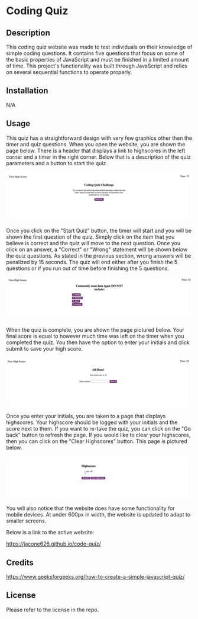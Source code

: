 # Coding Quiz

## Description
This coding quiz website was made to test individuals on their knowledge of simple coding questions. It contains five questions that focus on some of the basic properties of JavaScript and must be finished in a limited amount of time. This project's functionality was built through JavaScript and relies on several sequential functions to operate properly. 

## Installation
N/A

## Usage
This quiz has a straightforward design with very few graphics other than the timer and quiz questions. When you open the website, you are shown the page below. There is a header that displays a link to highscores in the left corner and a timer in the right corner. Below that is a description of the quiz parameters and a button to start the quiz.

![picture of webpage with a header that displays a link to highscores and a timer. Below that is a description of the quiz and a button to start the quiz](assets/images/coding-quiz-header.png)

Once you click on the "Start Quiz" button, the timer will start and you will be shown the first question of the quiz. Simply click on the item that you believe is correct and the quiz will move to the next question. Once you click on an answer, a "Correct" or "Wrong" statement will be shown below the quiz questions. As stated in the previous section, wrong answers will be penalized by 15 seconds. The quiz will end either after you finish the 5 questions or if you run out of time before finishing the 5 questions. 

![picture of the first question in the quiz with the question and 4 options listed in purple boxes](assets/images/coding-quiz-question.png)


When the quiz is complete, you are shown the page pictured below. Your final score is equal to however much time was left on the timer when you completed the quiz. You then have the option to enter your initials and click submit to save your high score. 

![screen says all done with your score listed and a box to enter your initials](assets/images/code-quiz-highscore.png)

Once you enter your initials, you are taken to a page that displays highscores. Your highscore should be logged with your initials and the score next to them. If you want to re-take the quiz, you can click on the "Go back" button to refresh the page. If you would like to clear your highscores, then you can click on the "Clear Highscores" button. This page is pictured below. 

![screen says highscores with your initials and score. There is a go back button and clear highscores button](assets/images/code-quiz-highscores.png)

You will also notice that the website does have some functionality for mobile devices. At under 600px in width, the website is updated to adapt to smaller screens. 

Below is a link to the active website:

https://jacone626.github.io/code-quiz/

## Credits
https://www.geeksforgeeks.org/how-to-create-a-simple-javascript-quiz/


## License
Please refer to the license in the repo.

